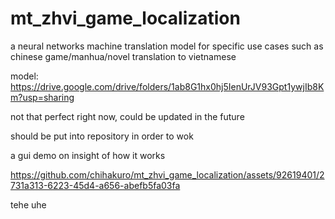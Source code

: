 # mt_zhvi_game_localization
a neural networks machine translation model for specific use cases such as chinese game/manhua/novel translation to vietnamese

model: https://drive.google.com/drive/folders/1ab8G1hx0hj5IenUrJV93Gpt1ywjIb8Km?usp=sharing

not that perfect right now, could be updated in the future

should be put into repository in order to wok

a gui demo on insight of how it works

https://github.com/chihakuro/mt_zhvi_game_localization/assets/92619401/2731a313-6223-45d4-a656-abefb5fa03fa

tehe uhe


